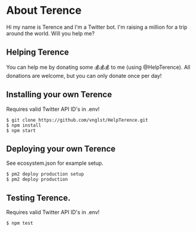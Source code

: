 # About Terence

Hi my name is Terence and I'm a Twitter bot. I'm raising a million for a trip around the world. Will you help me?

## Helping Terence

You can help me by donating some 💰💰💰 to me (using @HelpTerence). All donations are welcome, but you can only donate once per day!

## Installing your own Terence

Requires valid Twitter API ID's in .env!

````
$ git clone https://github.com/vnglst/HelpTerence.git
$ npm install
$ npm start
````

## Deploying your own Terence

See ecosystem.json for example setup.

````
$ pm2 deploy production setup
$ pm2 deploy production
````

## Testing Terence.

Requires valid Twitter API ID's in .env!

````
$ npm test
````
